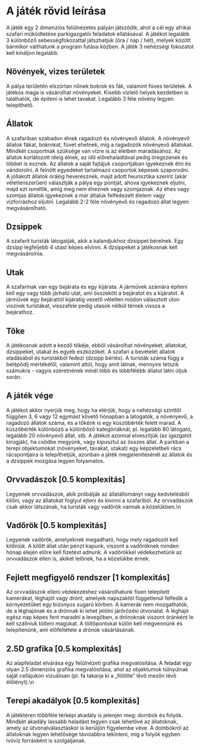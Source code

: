 <h1>A játék rövid leírása </h1>
A játék egy 2 dimenziós felülnézetes pályán játszódik, ahol a cél egy afrikai szafari működtetése
parkigazgatói feladatok ellátásával. A játékot legalább 3 különböző sebességfokozattal játszhatjuk
(óra / nap / hét), melyek között bármikor válthatunk a program futása közben. A játék 3 nehézségi
fokozatot kell kínáljon legalább.
<h2>Növények, vizes területek</h2>
A pálya területén elszórtan nőnek bokrok és fák, valamint füves területek. A játékos maga is vásárolhat
növényeket. Kisebb vízlelő helyek kezdetben is találhatók, de építeni is lehet tavakat. Legalább 3 féle
növény legyen telepíthető.
<h2>Állatok</h2>
A szafariban szabadon élnek ragadozó és növényevő állatok. A növényevő állatok fákat, bokrokat, füvet
ehetnek, míg a ragadozók növényevő állatokat. Mindkét csoportnak szüksége van vízre is az életben
maradásához. Az állatok korlátozott ideig élnek, az idő előrehaladtával pedig öregszenek és többet is
esznek. Az állatok a saját fajtájuk csoportjában igyekeznek élni és vándorolni. A felnőtt egyedeket
tartalmazó csoportok képesek szaporodni. A jóllakott állatok órákig heverésznek, majd adott
heurisztika szerint (akár véletlenszerűen) választják a pálya egy pontját, ahova igyekeznek eljutni, majd
ezt ismétlik, amíg meg nem éheznek vagy szomjaznak. Az éhes vagy szomjas állatok igyekeznek a már
általuk felfedezett élelem vagy vízforráshoz eljutni.
Legalább 2-2 féle növényevő és ragadozó állat legyen megvásárolható.
<h2>Dzsippek</h2>
A szafarit turisták látogatják, akik a kalandjukhoz dzsippet bérelnek. Egy dzsipp legfeljebb 4 utast képes
elvinni. A dzsippeket a játékosnak kell megvásárolnia.
<h2>Utak</h2> 
A szafarinak van egy bejárata és egy kijárata. A járművek számára építeni kell egy vagy több járható
utat, ami összeköti a bejáratot és a kijáratot. A járművek egy bejárattól kijáratig vezető véletlen módon
választott úton visznek turistákat, visszafele pedig utasok nélkül térnek vissza a bejárathoz.
<h2>Tőke</h2> 
A játékosnak adott a kezdő tőkéje, ebből vásárolhat növényeket, állatokat, dzsippeket, utakat és egyéb
eszközöket. A szafari a bevételét állatok eladásából és turistákból fedezi (dzsipp bérlés). A turisták
száma függ a belépődíj mértékétől, valamint attól, hogy amit látnak, mennyire tetszik számukra - vagyis
szeretnének minél több és többfélébb állatot látni útjuk során.
<h2>A játék vége</h2>
A játékot akkor nyerjük meg, hogy ha elérjük, hogy a nehézségi szinttől függően 3, 6 vagy 12 egymást
követő hónapban a látogatók, a növényevő, a ragadozó állatok száma, és a tőkénk is egy küszöbérték
felett marad. A küszöbérték különböző a különböző kategóriáknál, pl. legalább 80 látogató, legalább
20 növényevő állat, stb. A játékot azonnal elveszítjük (az igazgatót kirúgják), ha csődbe megyünk, vagy
kipusztul az összes állat.
A parkban a terepi objektumokat (növényeket, tavakat, utakat) egy képzeletbeli rács rácspontjaira is
telepíthetjük, azonban a játék megjelenítésénél az állatok és a dzsippek mozgása legyen folyamatos.


<h2>Orvvadászok [0.5 komplexitás]</h2>
Legyenek orvvadászok, akik próbálják az állatállományt vagy kedvtelésből kilőni, vagy az állatokat
foglyul ejteni és kivinni a szafariból. Az orvvadászok csak akkor látszanak, ha turisták vagy vadőrök
vannak a közelükben.\n
<h2>Vadőrök [0.5 komplexitás]</h2>
Legyenek vadőrök, amelyeknek megadható, hogy mely ragadozót kell kilőniük. A kilőtt állat után pénzt
kapunk, viszont a vadőröknek minden hónap elején előre kell fizetést adnunk. A vadőrökkel
védekezhetünk az orvvadászok ellen is, akiket lelőnek, ha a közelükbe érnek.
<h2>Fejlett megfigyelő rendszer [1 komplexitás]</h2>
Az orvvadászok elleni védekezéshez vásárolhatunk fixen telepített kamerákat, léghajót vagy drónt,
amelyek napszaktól függetlenül felfedik a környezetüket egy bizonyos sugarú körben. A kamerák nem
mozgathatók, de a léghajónak és a drónnak ki lehet jelölni járőrözési útvonalat. A léghajó egész nap
képes fent maradni a levegőben, a drónoknak viszont óránként le kell szállniuk tölteni magukat. A
töltőpontokat külön kell megvennünk és telepítenünk, ami előfeltétele a drónok vásárlásának. 
<h2>2.5D grafika [0.5 komplexitás]</h2>
Az alapfeladat elvárása egy felülnézeti grafika megvalósítása. A feladat egy olyan 2.5 dimenziós grafika
megvalósítása, ahol az objektumok túlnyúlnak saját cellájukon vizuálisan (pl. fa takarja ki a „fölötte”
lévő mezőn lévő élőlényt).\n
<h2>Terepi akadályok [0.5 komplexitás]</h2>
A játéktéren többféle térképi akadály is jelenjen meg: dombok és folyók. Mindkét akadály lassabb
haladást tegyen csak lehetővé az állatoknak, amely az útvonalválasztáskor is kerüljön figyelembe véve.
A dombokról az állatoknak legyen lehetősége távolabbra tekinteni, míg a folyók egyben ivóvíz
forrásként is szolgáljanak.